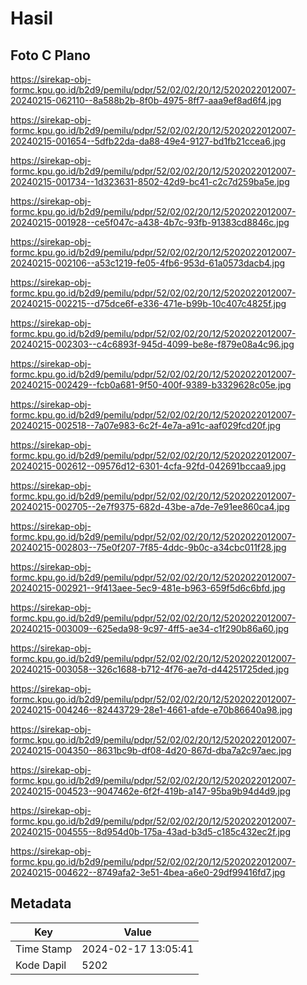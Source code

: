 # Hasil

## Foto C Plano

https://sirekap-obj-formc.kpu.go.id/b2d9/pemilu/pdpr/52/02/02/20/12/5202022012007-20240215-062110--8a588b2b-8f0b-4975-8ff7-aaa9ef8ad6f4.jpg

https://sirekap-obj-formc.kpu.go.id/b2d9/pemilu/pdpr/52/02/02/20/12/5202022012007-20240215-001654--5dfb22da-da88-49e4-9127-bd1fb21ccea6.jpg

https://sirekap-obj-formc.kpu.go.id/b2d9/pemilu/pdpr/52/02/02/20/12/5202022012007-20240215-001734--1d323631-8502-42d9-bc41-c2c7d259ba5e.jpg

https://sirekap-obj-formc.kpu.go.id/b2d9/pemilu/pdpr/52/02/02/20/12/5202022012007-20240215-001928--ce5f047c-a438-4b7c-93fb-91383cd8846c.jpg

https://sirekap-obj-formc.kpu.go.id/b2d9/pemilu/pdpr/52/02/02/20/12/5202022012007-20240215-002106--a53c1219-fe05-4fb6-953d-61a0573dacb4.jpg

https://sirekap-obj-formc.kpu.go.id/b2d9/pemilu/pdpr/52/02/02/20/12/5202022012007-20240215-002215--d75dce6f-e336-471e-b99b-10c407c4825f.jpg

https://sirekap-obj-formc.kpu.go.id/b2d9/pemilu/pdpr/52/02/02/20/12/5202022012007-20240215-002303--c4c6893f-945d-4099-be8e-f879e08a4c96.jpg

https://sirekap-obj-formc.kpu.go.id/b2d9/pemilu/pdpr/52/02/02/20/12/5202022012007-20240215-002429--fcb0a681-9f50-400f-9389-b3329628c05e.jpg

https://sirekap-obj-formc.kpu.go.id/b2d9/pemilu/pdpr/52/02/02/20/12/5202022012007-20240215-002518--7a07e983-6c2f-4e7a-a91c-aaf029fcd20f.jpg

https://sirekap-obj-formc.kpu.go.id/b2d9/pemilu/pdpr/52/02/02/20/12/5202022012007-20240215-002612--09576d12-6301-4cfa-92fd-042691bccaa9.jpg

https://sirekap-obj-formc.kpu.go.id/b2d9/pemilu/pdpr/52/02/02/20/12/5202022012007-20240215-002705--2e7f9375-682d-43be-a7de-7e91ee860ca4.jpg

https://sirekap-obj-formc.kpu.go.id/b2d9/pemilu/pdpr/52/02/02/20/12/5202022012007-20240215-002803--75e0f207-7f85-4ddc-9b0c-a34cbc011f28.jpg

https://sirekap-obj-formc.kpu.go.id/b2d9/pemilu/pdpr/52/02/02/20/12/5202022012007-20240215-002921--9f413aee-5ec9-481e-b963-659f5d6c6bfd.jpg

https://sirekap-obj-formc.kpu.go.id/b2d9/pemilu/pdpr/52/02/02/20/12/5202022012007-20240215-003009--625eda98-9c97-4ff5-ae34-c1f290b86a60.jpg

https://sirekap-obj-formc.kpu.go.id/b2d9/pemilu/pdpr/52/02/02/20/12/5202022012007-20240215-003058--326c1688-b712-4f76-ae7d-d44251725ded.jpg

https://sirekap-obj-formc.kpu.go.id/b2d9/pemilu/pdpr/52/02/02/20/12/5202022012007-20240215-004246--82443729-28e1-4661-afde-e70b86640a98.jpg

https://sirekap-obj-formc.kpu.go.id/b2d9/pemilu/pdpr/52/02/02/20/12/5202022012007-20240215-004350--8631bc9b-df08-4d20-867d-dba7a2c97aec.jpg

https://sirekap-obj-formc.kpu.go.id/b2d9/pemilu/pdpr/52/02/02/20/12/5202022012007-20240215-004523--9047462e-6f2f-419b-a147-95ba9b94d4d9.jpg

https://sirekap-obj-formc.kpu.go.id/b2d9/pemilu/pdpr/52/02/02/20/12/5202022012007-20240215-004555--8d954d0b-175a-43ad-b3d5-c185c432ec2f.jpg

https://sirekap-obj-formc.kpu.go.id/b2d9/pemilu/pdpr/52/02/02/20/12/5202022012007-20240215-004622--8749afa2-3e51-4bea-a6e0-29df99416fd7.jpg


## Metadata

| Key        | Value               |
| ---------- | ------------------- |
| Time Stamp | 2024-02-17 13:05:41 |
| Kode Dapil | 5202                |



